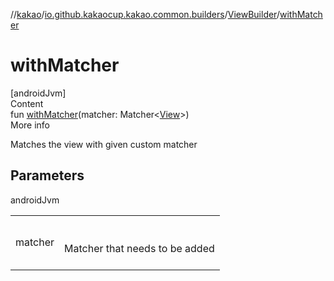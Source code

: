 //[kakao](../../../index.md)/[io.github.kakaocup.kakao.common.builders](../index.md)/[ViewBuilder](index.md)/[withMatcher](with-matcher.md)



# withMatcher  
[androidJvm]  
Content  
fun [withMatcher](with-matcher.md)(matcher: Matcher<[View](https://developer.android.com/reference/kotlin/android/view/View.html)>)  
More info  


Matches the view with given custom matcher



## Parameters  
  
androidJvm  
  
| | |
|---|---|
| <a name="io.github.kakaocup.kakao.common.builders/ViewBuilder/withMatcher/#org.hamcrest.Matcher[android.view.View]/PointingToDeclaration/"></a>matcher| <a name="io.github.kakaocup.kakao.common.builders/ViewBuilder/withMatcher/#org.hamcrest.Matcher[android.view.View]/PointingToDeclaration/"></a><br><br>Matcher that needs to be added<br><br>|
  
  



